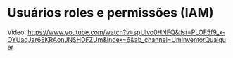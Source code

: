 # Usuários roles e permissões (IAM)

Video: https://www.youtube.com/watch?v=spUlvo0HNFQ&list=PLOF5f9_x-OYUaqJar6EKRAonJNSHDFZUm&index=6&ab_channel=UmInventorQualquer



